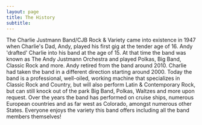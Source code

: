 ```yaml
---
layout: page
title: The History
subtitle: 
---
```


The Charlie Justmann Band/CJB Rock & Variety came into existence in 1947 when Charlie's Dad, Andy, played his first gig at the tender age of 16. Andy 'drafted' Charlie into his band at the age of 15. At that time the band was known as The Andy Justmann Orchestra and played Polkas, Big Band, Classic Rock and more. Andy retired from the band around 2010. Charlie had taken the band in a different direction starting around 2000. Today the band is a professional, well-oiled, working machine that specializes in Classic Rock and Country, but will also perform Latin & Contemporary Rock, but can still knock out of the park Big Band, Polkas, Waltzes and more upon request. Over the years the band has performed on cruise ships, numerous European countries and as far west as Colorado, amongst numerous other States. Everyone enjoys the variety this band offers including all the band members themselves! 
